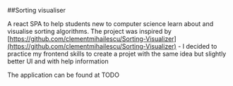 ##Sorting visualiser

A react SPA to help students new to computer science learn about and visualise sorting algorithms. The project was inspired by [https://github.com/clementmihailescu/Sorting-Visualizer](https://github.com/clementmihailescu/Sorting-Visualizer) - I decided to practice my frontend skills to create a projet with the same idea but slightly better UI and with help information


The application can be found at TODO